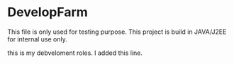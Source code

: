 # DevelopFarm
This file is only used for testing purpose.
This project is build in JAVA/J2EE for internal use only.

this is my debveloment roles.
I added this line.